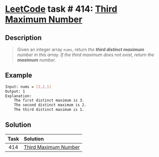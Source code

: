 # [LeetCode][leetcode] task # 414: [Third Maximum Number][task]

Description
-----------

> Given an integer array `nums`, return _the **third distinct maximum** number in this array.
> If the third maximum does not exist, return the **maximum** number_.

 Example
-------

```sh
Input: nums = [3,2,1]
Output: 1
Explanation:
    The first distinct maximum is 3.
    The second distinct maximum is 2.
    The third distinct maximum is 1.
```

Solution
--------

| Task | Solution                         |
|:----:|:---------------------------------|
| 414  | [Third Maximum Number][solution] |


[leetcode]: <http://leetcode.com/>
[task]: <https://leetcode.com/problems/third-maximum-number/>
[solution]: <https://github.com/wellaxis/praxis-leetcode/blob/main/src/main/java/com/witalis/praxis/leetcode/task/h5/p414/option/Practice.java>
